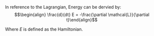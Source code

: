In reference to the Lagrangian, Energy can be dervied by: 
$$\begin{align} \frac{d}{dt} E = -\frac{\partial \mathcal{L}}{\partial t}\end{align}$$

Where $E$ is defined as the Hamiltonian. 